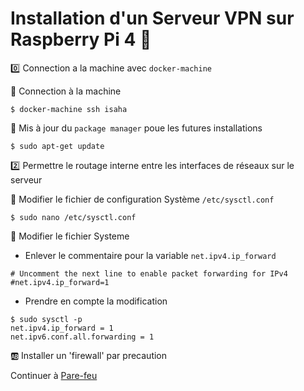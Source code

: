 # Installation d'un Serveur VPN sur Raspberry Pi 4 :strawberry:


:zero: Connection a la machine avec `docker-machine`

:pushpin: Connection à la machine

```
$ docker-machine ssh isaha
```

:pushpin: Mis à jour du `package manager` poue les futures installations

```
$ sudo apt-get update
```


:two: Permettre le routage interne entre les interfaces de réseaux sur le serveur

:pushpin: Modifier le fichier de configuration Système `/etc/sysctl.conf`


```
$ sudo nano /etc/sysctl.conf
```

:pushpin: Modifier le fichier Systeme

* Enlever le commentaire pour la variable `net.ipv4.ip_forward`

```
# Uncomment the next line to enable packet forwarding for IPv4
#net.ipv4.ip_forward=1
```

* Prendre en compte la modification

```
$ sudo sysctl -p
net.ipv4.ip_forward = 1
net.ipv6.conf.all.forwarding = 1
```

:ab: Installer un 'firewall' par precaution

Continuer à [Pare-feu](firewall.md)
